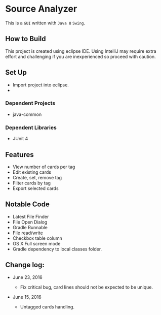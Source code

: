 Source Analyzer
===============

This is a `GUI` written with `Java 8` `Swing`.  


## How to Build

This project is created using eclipse IDE. Using IntelliJ may require extra effort and challenging if you are inexperienced so proceed with caution.


## Set Up
*   Import project into eclipse.
*   

### Dependent Projects
*   java-common

### Dependent Libraries
*   JUnit 4


Features
--------
- View number of cards per tag
- Edit existing cards
- Create, set, remove tag
- Filter cards by tag
- Export selected cards


Notable Code
------------
- Latest File Finder
- File Open Dialog
- Gradle Runnable
- File read/write
- Checkbox table column
- OS X Full screen mode
- Gradle dependency to local classes folder.


Change log:
----------

- June 23, 2016
  - Fix critical bug, card lines should not be expected to be unique.
  
- June 15, 2016
  - Untagged cards handling.


